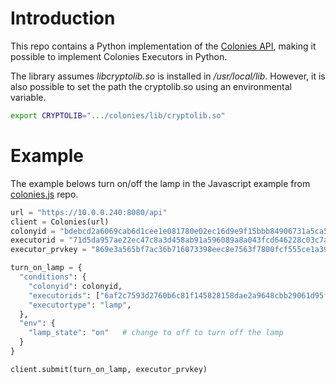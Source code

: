 # Introduction
This repo contains a Python implementation of the [Colonies API](https://github.com/colonyos/colonies), making it possible to implement Colonies Executors in Python.

The library assumes *libcryptolib.so* is installed in */usr/local/lib*. However, it is also possible to set the path the cryptolib.so using an environmental variable.
```bash
export CRYPTOLIB=".../colonies/lib/cryptolib.so"
```

# Example
The example belows turn on/off the lamp in the Javascript example from [colonies.js](https://github.com/colonyos/colonies.js) repo.

```python
url = "https://10.0.0.240:8080/api"
client = Colonies(url)
colonyid = "bdebcd2a6069cab6d1cee1e081780e02ec16d9e9f15bbb84906731a5ca541592"
executorid = "71d5da957ae22ec47c8a3d458ab91a596089a8a043fcd646228c03c7a892fe34"
executor_prvkey = "869e3a565bf7ac36b716073398eec8e7563f7800fcf555ce1a3922b6c01d115c"

turn_on_lamp = {
  "conditions": {
    "colonyid": colonyid,
    "executorids": ["6af2c7593d2760b6c81f145828158dae2a9648cbb29061d95fe54f55f69c2e24"],
    "executortype": "lamp",
  },
  "env": {
    "lamp_state": "on"   # change to off to turn off the lamp
  }
}

client.submit(turn_on_lamp, executor_prvkey)
```
